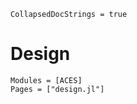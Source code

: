 ```@meta
CollapsedDocStrings = true
```

# Design

```@autodocs
Modules = [ACES]
Pages = ["design.jl"]
```